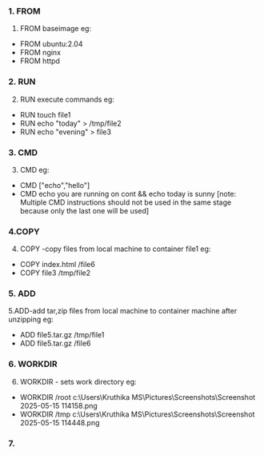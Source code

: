 ### 1. FROM 
  1. FROM baseimage
eg:  
  * FROM ubuntu:2.04
  * FROM nginx
  * FROM httpd

### 2. RUN
  2. RUN execute commands
eg:
  * RUN touch file1
  * RUN echo "today" > /tmp/file2
  * RUN echo "evening" > file3
  
### 3. CMD
  3. CMD 
eg: 
  * CMD ["echo","hello"]
  * CMD echo you are running on cont && echo today is sunny
  [note: Multiple CMD instructions should not be used in the same stage because only the last one will be used]

### 4.COPY
  4. COPY -copy files from local machine to container file1
eg: 
  * COPY index.html /file6 
  * COPY file3 /tmp/file2
  
### 5. ADD
  5.ADD-add tar,zip files from local machine to container machine after unzipping 
eg: 
 * ADD file5.tar.gz /tmp/file1
 * ADD file5.tar.gz /file6

### 6. WORKDIR
  6. WORKDIR - sets work directory
eg:
 * WORKDIR /root
   c:\Users\Kruthika MS\Pictures\Screenshots\Screenshot 2025-05-15 114158.png 
 * WORKDIR /tmp
   c:\Users\Kruthika MS\Pictures\Screenshots\Screenshot 2025-05-15 114448.png 
   
### 7.    
